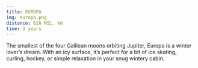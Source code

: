 ```yaml
---
title: EUROPA
img: europa.png
distance: 628 MIL. km
time: 3 years
---
```


The smallest of the four Galilean moons orbiting Jupiter, Europa is a winter lover’s dream. With an icy surface, it’s perfect for a bit of ice skating, curling, hockey, or simple relaxation in your snug wintery cabin.